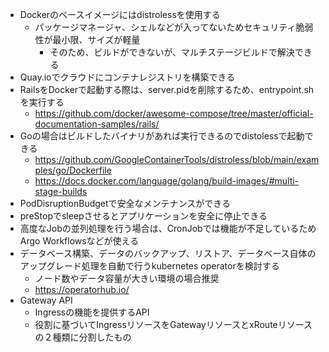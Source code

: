 - Dockerのベースイメージにはdistrolessを使用する
    - パッケージマネージャ、シェルなどが入ってないためセキュリティ脆弱性が最小限、サイズが軽量
        - そのため、ビルドができないが、マルチステージビルドで解決できる
- Quay.ioでクラウドにコンテナレジストリを構築できる
- RailsをDockerで起動する際は、server.pidを削除するため、entrypoint.shを実行する
    - https://github.com/docker/awesome-compose/tree/master/official-documentation-samples/rails/
- Goの場合はビルドしたバイナリがあれば実行できるのでdistolessで起動できる
    - https://github.com/GoogleContainerTools/distroless/blob/main/examples/go/Dockerfile
    - https://docs.docker.com/language/golang/build-images/#multi-stage-builds
- PodDisruptionBudgetで安全なメンテナンスができる
- preStopでsleepさせるとアプリケーションを安全に停止できる
- 高度なJobの並列処理を行う場合は、CronJobでは機能が不足しているためArgo Workflowsなどが使える
- データベース構築、データのバックアップ、リストア、データベース自体のアップグレード処理を自動で行うkubernetes operatorを検討する
    - ノード数やデータ容量が大きい環境の場合推奨
    - https://operatorhub.io/
- Gateway API
    - Ingressの機能を提供するAPI
    - 役割に基づいてIngressリソースをGatewayリソースとxRouteリソースの２種類に分割したもの
